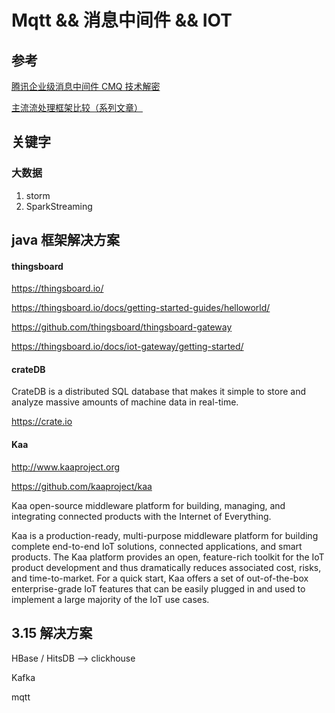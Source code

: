 # Mqtt && 消息中间件 && IOT

## 参考

[腾讯企业级消息中间件 CMQ 技术解密](https://zhuanlan.zhihu.com/p/32553401)

[主流流处理框架比较（系列文章）
](http://www.infoq.com/cn/articles/comparison-of-main-stream-processing-framework)

## 关键字

### 大数据

1. storm
2. SparkStreaming


## java 框架解决方案

#### thingsboard

https://thingsboard.io/

https://thingsboard.io/docs/getting-started-guides/helloworld/

https://github.com/thingsboard/thingsboard-gateway

https://thingsboard.io/docs/iot-gateway/getting-started/

#### crateDB

CrateDB is a distributed SQL database that makes it simple to store and analyze massive amounts of machine data in real-time. 

https://crate.io

#### Kaa 

http://www.kaaproject.org

https://github.com/kaaproject/kaa

Kaa open-source middleware platform for building, managing, and integrating connected products with the Internet of Everything. 

Kaa is a production-ready, multi-purpose middleware platform for building complete end-to-end IoT solutions, connected applications, and smart products. The Kaa platform provides an open, feature-rich toolkit for the IoT product development and thus dramatically reduces associated cost, risks, and time-to-market. For a quick start, Kaa offers a set of out-of-the-box enterprise-grade IoT features that can be easily plugged in and used to implement a large majority of the IoT use cases.


## 3.15 解决方案


HBase / HitsDB  --> clickhouse 

Kafka

mqtt













